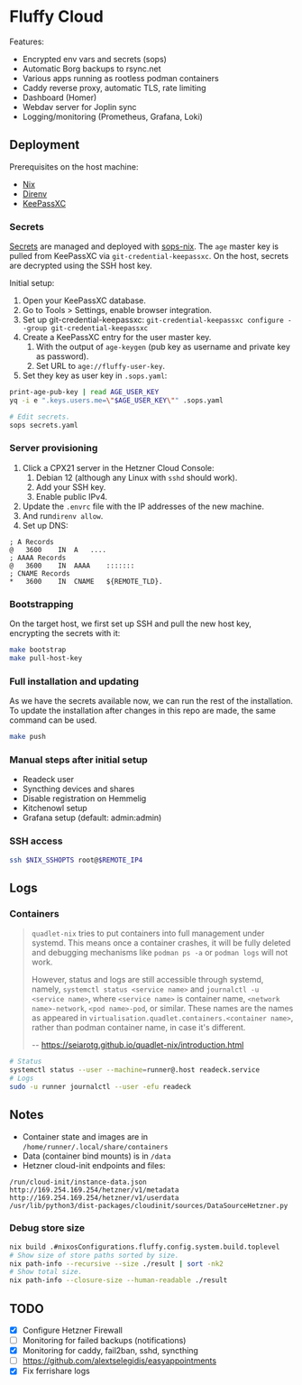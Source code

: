 # Fluffy Cloud

Features:

- Encrypted env vars and secrets (sops)
- Automatic Borg backups to rsync.net
- Various apps running as rootless podman containers
- Caddy reverse proxy, automatic TLS, rate limiting
- Dashboard (Homer)
- Webdav server for Joplin sync
- Logging/monitoring (Prometheus, Grafana, Loki)

## Deployment

Prerequisites on the host machine:

- [Nix](https://nixos.org/download/)
- [Direnv](https://direnv.net/)
- [KeePassXC](https://keepassxc.org/)

### Secrets

[Secrets](secrets.yaml) are managed and deployed with [sops-nix](.sops.yaml).
The `age` master key is pulled from KeePassXC via `git-credential-keepassxc`.
On the host, secrets are decrypted using the SSH host key.

Initial setup:

1. Open your KeePassXC database.
2. Go to Tools > Settings, enable browser integration.
3. Set up git-credential-keepassxc: `git-credential-keepassxc configure --group git-credential-keepassxc`
4. Create a KeePassXC entry for the user master key.
   1. With the output of `age-keygen` (pub key as username and private key as password).
   2. Set URL to `age://fluffy-user-key`.
5. Set they key as user key in `.sops.yaml`:

```bash
print-age-pub-key | read AGE_USER_KEY
yq -i e ".keys.users.me=\"$AGE_USER_KEY\"" .sops.yaml

# Edit secrets.
sops secrets.yaml
```

### Server provisioning

1. Click a CPX21 server in the Hetzner Cloud Console:
   1. Debian 12 (although any Linux with `sshd` should work).
   2. Add your SSH key.
   3. Enable public IPv4.
2. Update the `.envrc` file with the IP addresses of the new machine.
3. And run`direnv allow`.
4. Set up DNS:

```
; A Records
@	3600	IN	A	....
; AAAA Records
@	3600	IN	AAAA	:::::::
; CNAME Records
*	3600	IN	CNAME	${REMOTE_TLD}.
```

### Bootstrapping

On the target host, we first set up SSH and pull the new host key, encrypting the secrets with it:

```bash
make bootstrap
make pull-host-key
```

### Full installation and updating

As we have the secrets available now, we can run the rest of the installation.
To update the installation after changes in this repo are made, the same command can be used.

```bash
make push
```

### Manual steps after initial setup

- Readeck user
- Syncthing devices and shares
- Disable registration on Hemmelig
- Kitchenowl setup
- Grafana setup (default: admin:admin)

### SSH access

```bash
ssh $NIX_SSHOPTS root@$REMOTE_IP4
```

## Logs

### Containers

> `quadlet-nix` tries to put containers into full management under systemd. This means once a container crashes, it will be fully deleted and debugging mechanisms like `podman ps -a` or `podman logs` will not work.
>
> However, status and logs are still accessible through systemd, namely, `systemctl status <service name>` and `journalctl -u <service name>`, where `<service name>` is container name, `<network name>-network`, `<pod name>-pod`, or similar. These names are the names as appeared in `virtualisation.quadlet.containers.<container name>`, rather than podman container name, in case it's different.
>
> -- https://seiarotg.github.io/quadlet-nix/introduction.html

```bash
# Status
systemctl status --user --machine=runner@.host readeck.service
# Logs
sudo -u runner journalctl --user -efu readeck
```

## Notes

- Container state and images are in `/home/runner/.local/share/containers`
- Data (container bind mounts) is in `/data`
- Hetzner cloud-init endpoints and files:

```
/run/cloud-init/instance-data.json
http://169.254.169.254/hetzner/v1/metadata
http://169.254.169.254/hetzner/v1/userdata
/usr/lib/python3/dist-packages/cloudinit/sources/DataSourceHetzner.py
```

### Debug store size

```bash
nix build .#nixosConfigurations.fluffy.config.system.build.toplevel
# Show size of store paths sorted by size.
nix path-info --recursive --size ./result | sort -nk2
# Show total size.
nix path-info --closure-size --human-readable ./result
```

## TODO

- [x] Configure Hetzner Firewall
- [ ] Monitoring for failed backups (notifications)
- [x] Monitoring for caddy, fail2ban, sshd, syncthing
- [ ] https://github.com/alextselegidis/easyappointments
- [x] Fix ferrishare logs
